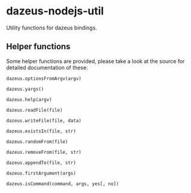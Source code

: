 # dazeus-nodejs-util
Utility functions for dazeus bindings.

## Helper functions
Some helper functions are provided, please take a look at the source for detailed documentation of
these:

    dazeus.optionsFromArgv(argv)

    dazeus.yargs()

    dazeus.help(argv)

    dazeus.readFile(file)

    dazeus.writeFile(file, data)

    dazeus.existsIn(file, str)

    dazeus.randomFrom(file)

    dazeus.removeFrom(file, str)

    dazeus.appendTo(file, str)

    dazeus.firstArgument(args)

    dazeus.isCommand(command, args, yes[, no])
